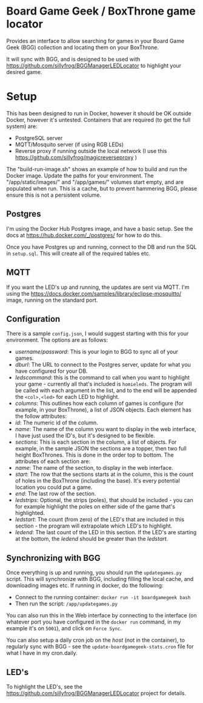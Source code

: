 # Board Game Geek / BoxThrone game locator

Provides an interface to allow searching for games in your Board Game Geek (BGG) collection and locating them on your BoxThrone.

It will sync with BGG, and is designed to be used with https://github.com/sillyfrog/BGGManagerLEDLocator to highlight your desired game.


# Setup

This has been designed to run in Docker, however it should be OK outside Docker, however it's untested. Containers that are required (to get the full system) are:

- PostgreSQL server
- MQTT/Mosquito server (if using RGB LEDs)
- Reverse proxy if running outside the local network (I use this https://github.com/sillyfrog/magicreverseproxy )

The "build-run-image.sh" shows an example of how to build and run the Docker image. Update the paths for your environment. The "/app/static/images/" and "/app/games/" volumes start empty, and are populated when run. This is a cache, but to prevent hammering BGG, please ensure this is not a persistent volume.

## Postgres

I'm using the Docker Hub Postgres image, and have a basic setup. See the docs at https://hub.docker.com/_/postgres/ for how to do this.

Once you have Postgres up and running, connect to the DB and run the SQL in `setup.sql`. This will create all of the required tables etc.

## MQTT

If you want the LED's up and running, the updates are sent via MQTT. I'm using the https://docs.docker.com/samples/library/eclipse-mosquitto/ image, running on the standard port.

## Configuration

There is a sample `config.json`, I would suggest starting with this for your environment. The options are as follows:

- _username_/_password_: This is your login to BGG to sync all of your games.
- _dburl_: The URL to connect to the Postgres server, update for what you have configured for your DB.
- _ledscommand_: this is the command to call when you want to highlight your game - currently all that's included is `homieleds`. The program will be called with each argument in the list, and to the end will be appended the `<col>,<led>` for each LED to highlight.
- _columns_: This outlines how each column of games is configure (for example, in your BoxThrone), a list of JSON objects. Each element has the follow attributes:
 - _id_: The numeric id of the column.
 - _name_: The name of the column you want to display in the web interface, I have just used the ID's, but it's designed to be flexible.
 - _sections_: This is each section in the column, a list of objects. For example, in the sample JSON the sections are a topper, then two full height BoxThrones. This is done in the order top to bottom. The attributes of each section are:
  - _name_: The name of the section, to display in the web interface.
  - _start_: The row that the sections starts at in the column, this is the count of holes in the BoxThrone (including the base). It's every potential location you could put a game.
  - _end_: The last row of the section.
  - _ledstrips_: Optional, the strips (poles), that should be included - you can for example highlight the poles on either side of the game that's highlighted.
  - _ledstart_: The count (from zero) of the LED's that are included in this section - the program will extrapolate which LED's to highlight.
  - _ledend_: The last count of the LED in this section. If the LED's are starting at the bottom, the _ledend_ should be greater than the _ledstart_.

## Synchronizing with BGG

Once everything is up and running, you should run the `updategames.py` script. This will synchronize with BGG, including filling the local cache, and downloading images etc. If running in docker, do the following:
- Connect to the running container: `docker run -it boardgamegeek bash`
- Then run the script: `/app/updategames.py`

You can also run this in the Web interface by connecting to the interface (on whatever port you have configured in the `docker run` command, in my example it's on `5001`), and click on `Force Sync`.

You can also setup a daily cron job on the _host_ (not in the container), to regularly sync with BGG - see the `update-boardgamegeek-stats.cron` file for what I have in my cron.daily.

## LED's 

To highlight the LED's, see the https://github.com/sillyfrog/BGGManagerLEDLocator project for details.